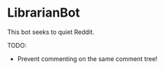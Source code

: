 # LibrarianBot
This bot seeks to quiet Reddit. 

TODO:
- Prevent commenting on the same comment tree!
